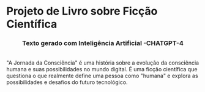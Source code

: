 # Projeto de Livro sobre Ficção Científica
<h3 style="text-align:center">Texto gerado com Inteligência Artificial -CHATGPT-4</h3>
<BR>
"A Jornada da Consciência" é uma história sobre a evolução da consciência humana e suas possibilidades no mundo digital. É uma ficção científica que questiona o que realmente define uma pessoa como "humana" e explora as possibilidades e desafios do futuro tecnológico.
